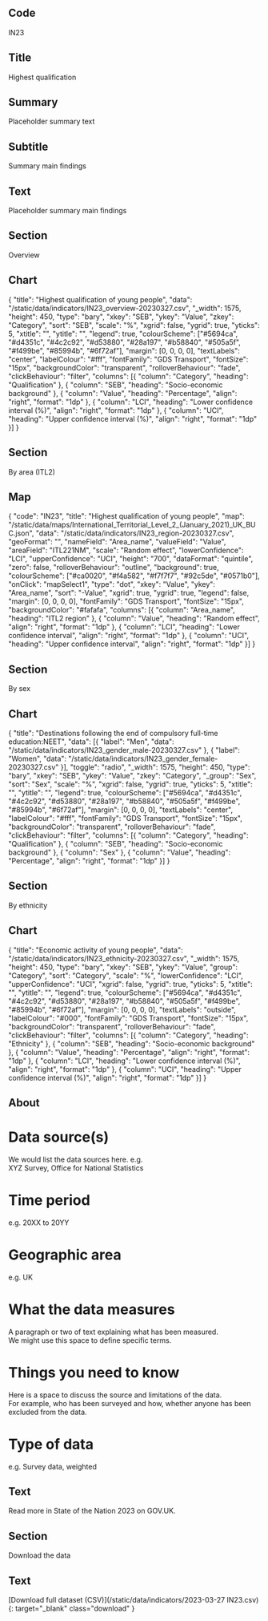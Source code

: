 ## Code
IN23

## Title
Highest qualification

## Summary
Placeholder summary text

## Subtitle
Summary main findings

## Text
Placeholder summary main findings

## Section
Overview

## Chart
{ "title": "Highest qualification of young people", "data": "/static/data/indicators/IN23_overview-20230327.csv", "_width": 1575, "height": 450, "type": "bary", "xkey": "SEB", "ykey": "Value", "zkey": "Category", "sort": "SEB", "scale": "%", "xgrid": false, "ygrid": true, "yticks": 5, "xtitle": "", "ytitle": "", "legend": true, "colourScheme": ["#5694ca", "#d4351c", "#4c2c92", "#d53880", "#28a197", "#b58840", "#505a5f", "#f499be", "#85994b", "#6f72af"], "margin": [0, 0, 0, 0], "textLabels": "center", "labelColour": "#fff", "fontFamily": "GDS Transport", "fontSize": "15px", "backgroundColor": "transparent", "rolloverBehaviour": "fade", "clickBehaviour": "filter", "columns": [{ "column": "Category", "heading": "Qualification" }, { "column": "SEB", "heading": "Socio-economic background" }, { "column": "Value", "heading": "Percentage", "align": "right", "format": "1dp" }, { "column": "LCI", "heading": "Lower confidence interval (%)", "align": "right", "format": "1dp" }, { "column": "UCI", "heading": "Upper confidence interval (%)", "align": "right", "format": "1dp" }] }

## Section
By area (ITL2)

## Map
{ "code": "IN23", "title": "Highest qualification of young people", "map": "/static/data/maps/International_Territorial_Level_2_(January_2021)_UK_BUC.json", "data": "/static/data/indicators/IN23_region-20230327.csv", "geoFormat": "", "nameField": "Area_name", "valueField": "Value", "areaField": "ITL221NM", "scale": "Random effect", "lowerConfidence": "LCI", "upperConfidence": "UCI", "height": "700", "dataFormat": "quintile", "zero": false, "rolloverBehaviour": "outline", "background": true, "colourScheme": ["#ca0020", "#f4a582", "#f7f7f7", "#92c5de", "#0571b0"], "onClick": "mapSelect1", "type": "dot", "xkey": "Value", "ykey": "Area_name", "sort": "-Value", "xgrid": true, "ygrid": true, "legend": false, "margin": [0, 0, 0, 0], "fontFamily": "GDS Transport", "fontSize": "15px", "backgroundColor": "#fafafa", "columns": [{ "column": "Area_name", "heading": "ITL2 region" }, { "column": "Value", "heading": "Random effect", "align": "right", "format": "1dp" }, { "column": "LCI", "heading": "Lower confidence interval", "align": "right", "format": "1dp" }, { "column": "UCI", "heading": "Upper confidence interval", "align": "right", "format": "1dp" }] }

## Section
By sex

## Chart
{ "title": "Destinations following the end of compulsory full-time education:NEET", "data": [{ "label": "Men", "data": "/static/data/indicators/IN23_gender_male-20230327.csv" }, { "label": "Women", "data": "/static/data/indicators/IN23_gender_female-20230327.csv" }], "toggle": "radio", "_width": 1575, "height": 450, "type": "bary", "xkey": "SEB", "ykey": "Value", "zkey": "Category", "_group": "Sex", "sort": "Sex", "scale": "%", "xgrid": false, "ygrid": true, "yticks": 5, "xtitle": "", "ytitle": "", "legend": true, "colourScheme": ["#5694ca", "#d4351c", "#4c2c92", "#d53880", "#28a197", "#b58840", "#505a5f", "#f499be", "#85994b", "#6f72af"], "margin": [0, 0, 0, 0], "textLabels": "center", "labelColour": "#fff", "fontFamily": "GDS Transport", "fontSize": "15px", "backgroundColor": "transparent", "rolloverBehaviour": "fade", "clickBehaviour": "filter", "columns": [{ "column": "Category", "heading": "Qualification" }, { "column": "SEB", "heading": "Socio-economic background" }, { "column": "Sex" }, { "column": "Value", "heading": "Percentage", "align": "right", "format": "1dp" }] }

## Section
By ethnicity

## Chart
{ "title": "Economic activity of young people", "data": "/static/data/indicators/IN23_ethnicity-20230327.csv", "_width": 1575, "height": 450, "type": "bary", "xkey": "SEB", "ykey": "Value", "group": "Category", "sort": "Category", "scale": "%", "lowerConfidence": "LCI", "upperConfidence": "UCI", "xgrid": false, "ygrid": true, "yticks": 5, "xtitle": "", "ytitle": "", "legend": true, "colourScheme": ["#5694ca", "#d4351c", "#4c2c92", "#d53880", "#28a197", "#b58840", "#505a5f", "#f499be", "#85994b", "#6f72af"], "margin": [0, 0, 0, 0], "textLabels": "outside", "labelColour": "#000", "fontFamily": "GDS Transport", "fontSize": "15px", "backgroundColor": "transparent", "rolloverBehaviour": "fade", "clickBehaviour": "filter", "columns": [{ "column": "Category", "heading": "Ethnicity" }, { "column": "SEB", "heading": "Socio-economic background" }, { "column": "Value", "heading": "Percentage", "align": "right", "format": "1dp" }, { "column": "LCI", "heading": "Lower confidence interval (%)", "align": "right", "format": "1dp" }, { "column": "UCI", "heading": "Upper confidence interval (%)", "align": "right", "format": "1dp" }] }

## About
# Data source(s)
We would list the data sources here. e.g.<br>
XYZ Survey, Office for National Statistics

# Time period
e.g. 20XX to 20YY

# Geographic area
e.g. UK

# What the data measures
A paragraph or two of text explaining what has been measured.<br>
We might use this space to define specific terms.

# Things you need to know
Here is a space to discuss the source and limitations of the data.<br>
For example, who has been surveyed and how, whether anyone has been excluded from the data.

# Type of data
e.g. Survey data, weighted

## Text
Read more in State of the Nation 2023 on GOV.UK.

## Section
Download the data

## Text
[Download full dataset (CSV)](/static/data/indicators/2023-03-27 IN23.csv){: target="_blank" class="download" }
